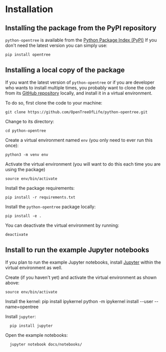 Installation
============

## Installing the package from the PyPI repository

`python-opentree` is available from the [Python Package Index (PyPI)](https://pypi.org/)
If you don't need the latest version you can simply use:

    pip install opentree

## Installing a local copy of the package

If you want the latest version of `python-opentree` or if you are developer who wants to install multiple times, you probably want to clone the code from its [GitHub repository](https://github.com/OpenTreeOfLife/python-opentree) locally, and install it in a virtual environment.

To do so, first clone the code to your machine:

    git clone https://github.com/OpenTreeOfLife/python-opentree.git

Change to its directory:

    cd python-opentree

Create a virtual environment named `env` (you only need to ever run this once):

    python3 -m venv env

Activate the virtual environment (you will want to do this each time you are using the package)

    source env/bin/activate

Install the package requirements:

    pip install -r requirements.txt

Install the `python-opentree` package locally:

    pip install -e .


You can deactivate the virtual environment by running:

    deactivate

## Install to run the example Jupyter notebooks

If you plan to run the example Jupyter notebooks, install [Jupyter](https://jupyter.org/) within the virtual environment as well.

Create (if you haven't yet) and activate the virtual environment as shown above:

    source env/bin/activate

Install the kernel:
    pip install ipykernel
	  python -m ipykernel install --user --name=opentree

Install `jupyter`:

	  pip install jupyter

Open the example notebooks:

	  jupyter notebook docs/notebooks/
